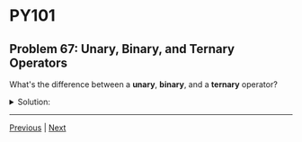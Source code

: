# PY101
## Problem 67: Unary, Binary, and Ternary Operators

What's the difference between a **unary**, **binary**, and a **ternary** operator?

<details>
<summary>Solution:</summary>

- A **unary** operator has only one operand (e.g., `not`, `-` for negation)
- A **binary** operator has two operands (e.g., `+`, `-`, `*`, `/`)
- A **ternary** operator has three operands (e.g., `value_if_true if condition else value_if_false`)

Examples:
```python
# Unary operators:
not True        # 'not' operates on one operand
-5              # Negation operates on one operand
+5              # Unary plus

# Binary operators:
5 + 3           # '+' operates on two operands
10 - 2          # '-' operates on two operands
x and y         # 'and' operates on two operands

# Ternary operator (conditional expression):
x if x > 0 else -x  # Three operands: x, x > 0, -x
```

</details>

---

[Previous](66.md) | [Next](68.md)

